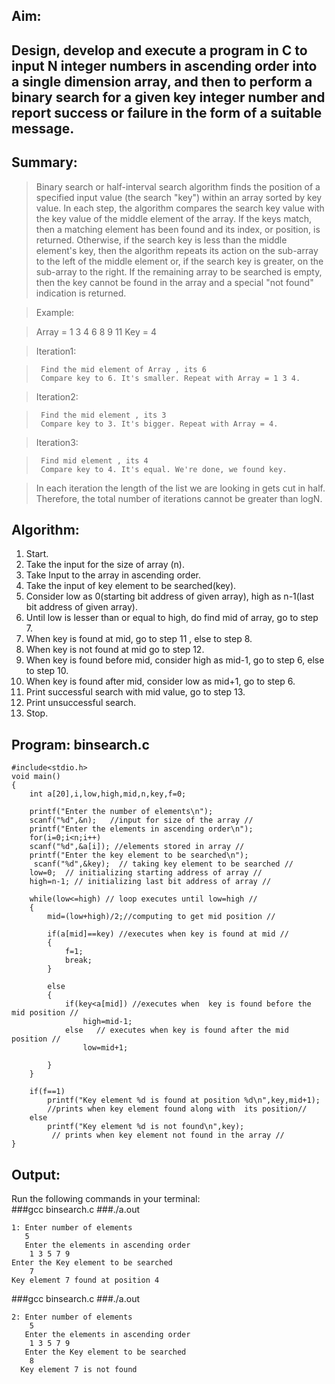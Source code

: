 ## Aim:
## Design, develop and execute a program in C to input N integer numbers in ascending order into a single dimension array, and then to perform a binary search for a given key integer number and report success or failure in the form of a suitable message.

## Summary:
>Binary search or half-interval search algorithm finds the position of a specified input value (the search "key") within an array sorted by key value. In each step, the algorithm compares the search key value with the key value of the middle element of the array. If the keys match, then a matching element has been found and its index, or position, is returned. Otherwise, if the search key is less than the middle element's key, then the algorithm repeats its action on the sub-array to the left of the middle element or, if the search key is greater, on the sub-array to the right. If the remaining array to be searched is empty, then the key cannot be found in the array and a special "not found" indication is returned.


>	Example: 

>	Array = 1 3 4 6 8 9 11 
>	Key = 4 	

>	Iteration1: 

>	   Find the mid element of Array , its 6 
>	   Compare key to 6. It's smaller. Repeat with Array = 1 3 4.
 
>	Iteration2: 

>	   Find the mid element , its 3 
>	   Compare key to 3. It's bigger. Repeat with Array = 4.
 
>	Iteration3: 

>	   Find mid element , its 4 
>	   Compare key to 4. It's equal. We're done, we found key. 

>	In each iteration  the length of the list we are
>	looking in gets cut in half. Therefore, the total 
>	number of iterations cannot be greater than logN.

## Algorithm:
1. Start.
2. Take the input for the size of array (n).
3. Take Input to the array in ascending order.
4. Take the input of key element to be searched(key).
5. Consider low as 0(starting bit address of given array), 
	high as n-1(last bit address of given array).
6. Until low is lesser than or equal to high, do find mid of 			array, go to step 7.
7. When key is found at mid, go to step 11 , else to step 8.
8. When key is not found at mid go to step 12. 
9. When key is found before mid, consider high as mid-1, go to 			step 6, else to step 10.
10. When key is found after mid, consider low as mid+1, go to step 6.
11. Print successful search with mid value, go to step 13.
12. Print unsuccessful search.
13. Stop.

## Program: binsearch.c
	#include<stdio.h>
	void main()
	{
		int a[20],i,low,high,mid,n,key,f=0;
	
		printf("Enter the number of elements\n");
		scanf("%d",&n);   //input for size of the array // 
		printf("Enter the elements in ascending order\n");
		for(i=0;i<n;i++)
		scanf("%d",&a[i]); //elements stored in array //
		printf("Enter the key element to be searched\n");
		 scanf("%d",&key);  // taking key element to be searched //
		low=0;  // initializing starting address of array //
		high=n-1; // initializing last bit address of array //
	
		while(low<=high) // loop executes until low=high //
		{
			mid=(low+high)/2;//computing to get mid	position //
		
			if(a[mid]==key) //executes when key is found at mid //
			{		
				f=1;
				break;
			}		

			else   
			{
				if(key<a[mid]) //executes when	key is found before the mid position //
					high=mid-1;
				else   // executes when key is found after the mid position //
					low=mid+1;

			}
		}

		if(f==1)
  			printf("Key element %d is found at position %d\n",key,mid+1);      
			//prints when key element found along with	its position//
		else
			printf("Key element %d is not found\n",key);
    		 // prints when key element not found in the array //
	}	

## Output:
Run the following commands in your terminal:<br>
###gcc binsearch.c
###./a.out

	1: Enter number of elements
   	   5
	   Enter the elements in ascending order
    	1 3 5 7 9
   	Enter the Key element to be searched
    	7
  	Key element 7 found at position 4



###gcc binsearch.c
###./a.out

	2: Enter number of elements
	    5
	   Enter the elements in ascending order
	    1 3 5 7 9
	   Enter the Key element to be searched
	    8
	  Key element 7 is not found 


